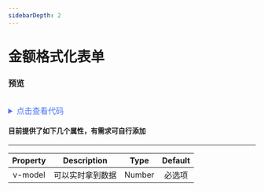 ```yaml
---
sidebarDepth: 2
---
```


# 金额格式化表单

### 预览

<ClientOnly>
<scurrency-demo/>
</ClientOnly>

<details style="margin-top: 32px;">
 <summary style=" outline: none;color: #4975fc;font-size: 16px">点击查看代码</summary>

```html
<frd-SCurrency v-model="num" />
```

</details>

#### 目前提供了如下几个属性，有需求可自行添加

---

| Property |   Description    |  Type  | Default |
| :------: | :--------------: | :----: | :-----: |
| v-model  | 可以实时拿到数据 | Number | 必选项  |
